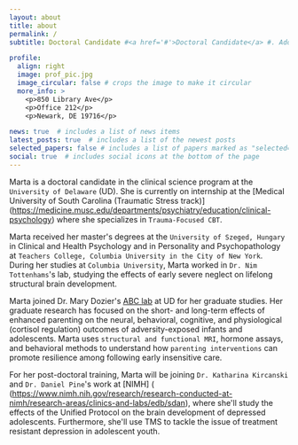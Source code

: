 ```yaml
---
layout: about
title: about
permalink: /
subtitle: Doctoral Candidate #<a href='#'>Doctoral Candidate</a> #. Address. Contacts. Moto. Etc.

profile:
  align: right
  image: prof_pic.jpg
  image_circular: false # crops the image to make it circular
  more_info: >
    <p>850 Library Ave</p>
    <p>Office 212</p>
    <p>Newark, DE 19716</p>

news: true  # includes a list of news items
latest_posts: true  # includes a list of the newest posts
selected_papers: false # includes a list of papers marked as "selected={true}"
social: true  # includes social icons at the bottom of the page
---
```


Marta is a doctoral candidate in the clinical science program at the `University of Delaware` (UD). She is currently on internship at the [Medical University of South Carolina (Traumatic Stress track)] (https://medicine.musc.edu/departments/psychiatry/education/clinical-psychology) where she specializes in `Trauma-Focused CBT`.

Marta received her master's degrees at the `University of Szeged, Hungary` in Clinical and Health Psychology and in Personality and Psychopathology at `Teachers College, Columbia University in the City of New York`. During her studies at `Columbia University`, Marta worked in `Dr. Nim Tottenhams`'s lab, studying the effects of early severe neglect on lifelong structural brain development.

Marta joined Dr. Mary Dozier's [ABC lab](https://www.abcintervention.org/) at UD for her graduate studies. Her graduate research has focused on the short- and long-term effects of enhanced parenting on the neural, behavioral, cognitive, and physiological (cortisol regulation) outcomes of adversity-exposed infants and adolescents. Marta uses `structural and functional MRI`, hormone assays, and behavioral methods to understand how `parenting interventions` can promote resilience among following early insensitive care.

For her post-doctoral training, Marta will be joining `Dr. Katharina Kircanski` and `Dr. Daniel Pine`'s work at [NIMH] ( (https://www.nimh.nih.gov/research/research-conducted-at-nimh/research-areas/clinics-and-labs/edb/sdan), where she'll study the effects of the Unified Protocol on the brain development of depressed adolescents. Furthermore, she'll use TMS to tackle the issue of treatment resistant depression in adolescent youth.
